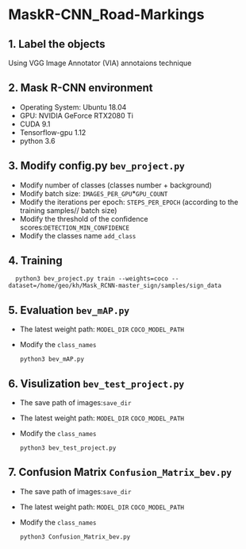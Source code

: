 # MaskR-CNN_Road-Markings
  ## 1. Label the objects
  Using VGG Image Annotator (VIA) annotaions technique
  ## 2. Mask R-CNN environment
  * Operating System: Ubuntu 18.04
  * GPU: NVIDIA GeForce RTX2080 Ti
  * CUDA 9.1
  * Tensorflow-gpu 1.12
  * python 3.6
  ## 3. Modify config.py `bev_project.py`
  * Modify number of classes (classes number + background)
  * Modify batch size: `IMAGES_PER_GPU`*`GPU_COUNT`
  * Modify the iterations per epoch: `STEPS_PER_EPOCH` (according to the training samples// batch size)
  * Modify the threshold of the confidence scores:`DETECTION_MIN_CONFIDENCE`
  * Modify the classes name `add_class`
  
  ## 4. Training
      python3 bev_project.py train --weights=coco --dataset=/home/geo/kh/Mask_RCNN-master_sign/samples/sign_data
  
  ## 5. Evaluation `bev_mAP.py`
  * The latest weight path: `MODEL_DIR` `COCO_MODEL_PATH`
  * Modify the `class_names`  
  
        python3 bev_mAP.py
      
  ## 6. Visulization `bev_test_project.py`
  * The save path of images:`save_dir`
  * The latest weight path: `MODEL_DIR` `COCO_MODEL_PATH`
  * Modify the `class_names`
  
        python3 bev_test_project.py
      
  ## 7. Confusion Matrix `Confusion_Matrix_bev.py`
  * The save path of images:`save_dir`
  * The latest weight path: `MODEL_DIR` `COCO_MODEL_PATH`
  * Modify the `class_names`

        python3 Confusion_Matrix_bev.py
